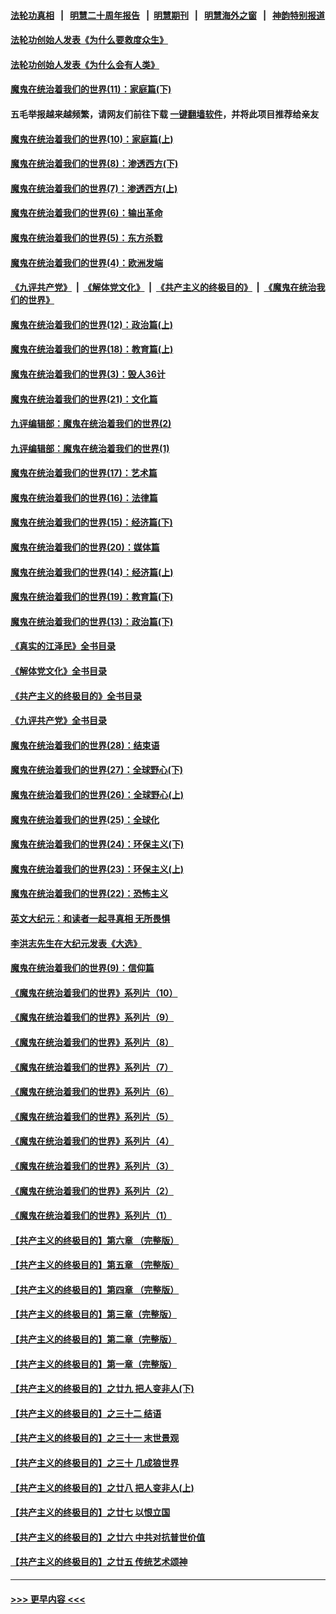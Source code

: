 #### [法轮功真相](https://github.com/gfw-breaker/truth/blob/master/README.md?t=0) &nbsp;&nbsp;|&nbsp;&nbsp; [明慧二十周年报告](https://github.com/gfw-breaker/mh-reports/blob/master/README.md?t=0) &nbsp;&nbsp;|&nbsp;&nbsp;[明慧期刊](https://github.com/gfw-breaker/mh-qikan) &nbsp;&nbsp;|&nbsp;&nbsp; [明慧海外之窗](https://github.com/gfw-breaker/mh-news/blob/master/README.md?t=0) &nbsp;&nbsp;|&nbsp;&nbsp; [神韵特别报道](https://github.com/gfw-breaker/mh-news/blob/master/shenyun.md?t=0)
#### [法轮功创始人发表《为什么要救度众生》](../pages/nsc422/n13975246.md?t=06252143) 
#### [法轮功创始人发表《为什么会有人类》](../pages/nsc422/n13912117.md?t=06252143) 
#### [魔鬼在统治着我们的世界(11)：家庭篇(下)](../pages/nsc422/n10440961.md?t=06252143) 
#### 五毛举报越来越频繁，请网友们前往下载 [一键翻墙软件](https://github.com/gfw-breaker/ssr-accounts)，并将此项目推荐给亲友
#### [魔鬼在统治着我们的世界(10)：家庭篇(上)](../pages/nsc422/n10435448.md?t=06252143) 
#### [魔鬼在统治着我们的世界(8)：渗透西方(下)](../pages/nsc422/n10429603.md?t=06252143) 
#### [魔鬼在统治着我们的世界(7)：渗透西方(上)](../pages/nsc422/n10426013.md?t=06252143) 
#### [魔鬼在统治着我们的世界(6)：输出革命](../pages/nsc422/n10421536.md?t=06252143) 
#### [魔鬼在统治着我们的世界(5)：东方杀戮](../pages/nsc422/n10417707.md?t=06252143) 
#### [魔鬼在统治着我们的世界(4)：欧洲发端](../pages/nsc422/n10414890.md?t=06252143) 
#### [《九评共产党》](https://github.com/begood0513/9ping.md/blob/master/README.md) &nbsp;|&nbsp; [《解体党文化》](../../../../jtdwh.md/blob/master/README.md)  &nbsp;|&nbsp; [《共产主义的终极目的》](../../../../gczydzjmd.md/blob/master/README.md) &nbsp;|&nbsp; [《魔鬼在统治我们的世界》](../../../../mgztzwmdsj.md/blob/master/README.md) 
#### [魔鬼在统治着我们的世界(12)：政治篇(上)](../pages/nsc422/n10444576.md?t=06252143) 
#### [魔鬼在统治着我们的世界(18)：教育篇(上)](../pages/nsc422/n10526970.md?t=06252143) 
#### [魔鬼在统治着我们的世界(3)：毁人36计](../pages/nsc422/n10411583.md?t=06252143) 
#### [魔鬼在统治着我们的世界(21)：文化篇](../pages/nsc422/n10597706.md?t=06252143) 
#### [九评编辑部：魔鬼在统治着我们的世界(2)](../pages/nsc422/n10410036.md?t=06252143) 
#### [九评编辑部：魔鬼在统治着我们的世界(1)](../pages/nsc422/n10406825.md?t=06252143) 
#### [魔鬼在统治着我们的世界(17)：艺术篇](../pages/nsc422/n10499093.md?t=06252143) 
#### [魔鬼在统治着我们的世界(16)：法律篇](../pages/nsc422/n10485969.md?t=06252143) 
#### [魔鬼在统治着我们的世界(15)：经济篇(下)](../pages/nsc422/n10469975.md?t=06252143) 
#### [魔鬼在统治着我们的世界(20)：媒体篇](../pages/nsc422/n10586579.md?t=06252143) 
#### [魔鬼在统治着我们的世界(14)：经济篇(上)](../pages/nsc422/n10457370.md?t=06252143) 
#### [魔鬼在统治着我们的世界(19)：教育篇(下)](../pages/nsc422/n10564808.md?t=06252143) 
#### [魔鬼在统治着我们的世界(13)：政治篇(下)](../pages/nsc422/n10448270.md?t=06252143) 
#### [《真实的江泽民》全书目录](../pages/nsc422/n13721399.md?t=06252143) 
#### [《解体党文化》全书目录](../pages/nsc422/n13721157.md?t=06252143) 
#### [《共产主义的终极目的》全书目录](../pages/nsc422/n13721048.md?t=06252143) 
#### [《九评共产党》全书目录](../pages/nsc422/n13708085.md?t=06252143) 
#### [魔鬼在统治着我们的世界(28)：结束语](../pages/nsc422/n10936246.md?t=06252143) 
#### [魔鬼在统治着我们的世界(27)：全球野心(下)](../pages/nsc422/n10928319.md?t=06252143) 
#### [魔鬼在统治着我们的世界(26)：全球野心(上)](../pages/nsc422/n10900318.md?t=06252143) 
#### [魔鬼在统治着我们的世界(25)：全球化](../pages/nsc422/n10788205.md?t=06252143) 
#### [魔鬼在统治着我们的世界(24)：环保主义(下)](../pages/nsc422/n10695307.md?t=06252143) 
#### [魔鬼在统治着我们的世界(23)：环保主义(上)](../pages/nsc422/n10688613.md?t=06252143) 
#### [魔鬼在统治着我们的世界(22)：恐怖主义](../pages/nsc422/n10614727.md?t=06252143) 
#### [英文大纪元：和读者一起寻真相 无所畏惧](../pages/nsc422/n12542027.md?t=06252143) 
#### [李洪志先生在大纪元发表《大选》](../pages/nsc422/n12534746.md?t=06252143) 
#### [魔鬼在统治着我们的世界(9)：信仰篇](../pages/nsc422/n10432159.md?t=06252143) 
#### [《魔鬼在统治着我们的世界》系列片（10）](../pages/nsc422/n12292670.md?t=06252143) 
#### [《魔鬼在统治着我们的世界》系列片（9）](../pages/nsc422/n12290859.md?t=06252143) 
#### [《魔鬼在统治着我们的世界》系列片（8）](../pages/nsc422/n12287445.md?t=06252143) 
#### [《魔鬼在统治着我们的世界》系列片（7）](../pages/nsc422/n12283425.md?t=06252143) 
#### [《魔鬼在统治着我们的世界》系列片（6）](../pages/nsc422/n12282314.md?t=06252143) 
#### [《魔鬼在统治着我们的世界》系列片（5）](../pages/nsc422/n12281419.md?t=06252143) 
#### [《魔鬼在统治着我们的世界》系列片（4）](../pages/nsc422/n12274024.md?t=06252143) 
#### [《魔鬼在统治着我们的世界》系列片（3）](../pages/nsc422/n12271322.md?t=06252143) 
#### [《魔鬼在统治着我们的世界》系列片（2）](../pages/nsc422/n12269049.md?t=06252143) 
#### [《魔鬼在统治着我们的世界》系列片（1）](../pages/nsc422/n12267575.md?t=06252143) 
#### [【共产主义的终极目的】第六章 （完整版）](../pages/nsc422/n11428913.md?t=06252143) 
#### [【共产主义的终极目的】第五章 （完整版）](../pages/nsc422/n11428912.md?t=06252143) 
#### [【共产主义的终极目的】第四章 （完整版）](../pages/nsc422/n11428907.md?t=06252143) 
#### [【共产主义的终极目的】第三章（完整版）](../pages/nsc422/n11428848.md?t=06252143) 
#### [【共产主义的终极目的】第二章（完整版）](../pages/nsc422/n11428831.md?t=06252143) 
#### [【共产主义的终极目的】第一章（完整版）](../pages/nsc422/n11417651.md?t=06252143) 
#### [【共产主义的终极目的】之廿九 把人变非人(下)](../pages/nsc422/n11344140.md?t=06252143) 
#### [【共产主义的终极目的】之三十二 结语](../pages/nsc422/n11360535.md?t=06252143) 
#### [【共产主义的终极目的】之三十一 末世景观](../pages/nsc422/n11351129.md?t=06252143) 
#### [【共产主义的终极目的】之三十 几成狼世界](../pages/nsc422/n11348280.md?t=06252143) 
#### [【共产主义的终极目的】之廿八 把人变非人(上)](../pages/nsc422/n11340492.md?t=06252143) 
#### [【共产主义的终极目的】之廿七 以恨立国](../pages/nsc422/n11336944.md?t=06252143) 
#### [【共产主义的终极目的】之廿六 中共对抗普世价值](../pages/nsc422/n11324785.md?t=06252143) 
#### [【共产主义的终极目的】之廿五 传统艺术颂神](../pages/nsc422/n11296396.md?t=06252143) 

----
#### [ >>> 更早内容 <<< ](../indexes/nsc422-earlier.md)
